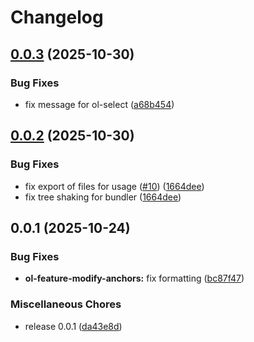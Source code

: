 # Changelog

## [0.0.3](https://github.com/uniteamou/react-ol/compare/v0.0.2...v0.0.3) (2025-10-30)


### Bug Fixes

* fix message for ol-select ([a68b454](https://github.com/uniteamou/react-ol/commit/a68b454d9009d7a916c1e4dad29ded1f5836ec62))

## [0.0.2](https://github.com/uniteamou/react-ol/compare/v0.0.1...v0.0.2) (2025-10-30)


### Bug Fixes

* fix export of files for usage ([#10](https://github.com/uniteamou/react-ol/issues/10)) ([1664dee](https://github.com/uniteamou/react-ol/commit/1664deebfb64ed3a35f5c988c54843b3c3486bf1))
* fix tree shaking for bundler ([1664dee](https://github.com/uniteamou/react-ol/commit/1664deebfb64ed3a35f5c988c54843b3c3486bf1))

## 0.0.1 (2025-10-24)


### Bug Fixes

* **ol-feature-modify-anchors:** fix formatting ([bc87f47](https://github.com/uniteamou/react-ol/commit/bc87f479975afad6b2bab78228a19e9557f4c2d7))


### Miscellaneous Chores

* release 0.0.1 ([da43e8d](https://github.com/uniteamou/react-ol/commit/da43e8d2be8d0e0db98264ad555974eb7c191147))
